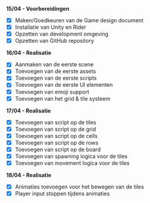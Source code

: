 **15/04 - Voorbereidingen**
- [x] Maken/Goedkeuren van de Game design document
- [x] Installatie van Unity en Rider
- [x] Opzetten van development omgeving
- [x] Opzetten van GitHub repository

**16/04 - Realisatie**
- [x] Aanmaken van de eerste scene
- [x] Toevoegen van de eerste assets
- [x] Toevoegen van de eerste scripts
- [x] Toevoegen van de eerste UI elementen
- [x] Toevoegen van emoji support
- [x] Toevoegen van het grid & tile systeem

**17/04 - Realisatie**
- [x] Toevoegen van script op de tiles
- [x] Toevoegen van script op de grid
- [x] Toevoegen van script op de cells
- [x] Toevoegen van script op de rows
- [x] Toevoegen van script op de board
- [x] Toevoegen van spawning logica voor de tiles
- [x] Toevoegen van movement logica voor de tiles

**18/04 - Realisatie**
- [x] Animaties toevoegen voor het bewegen van de tiles
- [x] Player input stoppen tijdens animaties
